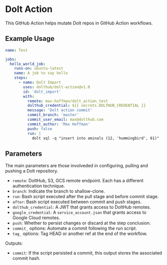 # Dolt Action

This GitHub Action helps mutate Dolt repos in GitHub
Action workflows.

## Example Usage

```yml
name: Test

jobs:
  hello_world_job:
    runs-on: ubuntu-latest
    name: A job to say hello
    steps:
      - name: Dolt Import
        uses: dolthub/dolt-action@v1.0
        id: 'dolt_import'
        with:
          remote: max-hoffman/dolt_action_test
          dolthub_credential: ${{ secrets.DOLTHUB_CREDENTIAL }}
          message: 'Dolt action commit'
          commit_branch: 'master'
          commit_user_email: max@dolthub.com
          commit_author: 'Max Hoffman'
          push: false
          run: |
            dolt sql -q "insert into aminals (12, 'hummingbird', 61)"
```

## Parameters

The main parameters are those involveded in configuring, pulling and
pushing a Dolt repository.

- `remote`: DoltHub, S3, GCS remote endpoint. Each has a different
    authentication technique.
- `branch`: Indicate the branch to shallow-clone.
- `run`: Bash script executed after the pull stage and before commit stage.
- `after`: Bash script executed between commit and push stages.
- `dolthub_credential`: A JWT that grants access to DoltHub remotes.
- `google_credential`: A `service_account.json` that grants access to
    Google Cloud remotes.
- `push`: Whether to persist changes or discard at the step conclusion.
- `commit_` options: Automate a commit following the run script.
- `tag_` options: Tag HEAD or another ref at the end of the workflow.

Outputs:

- `commit`: If the script persisted a commit, this output stores the
    associated commit hash.
